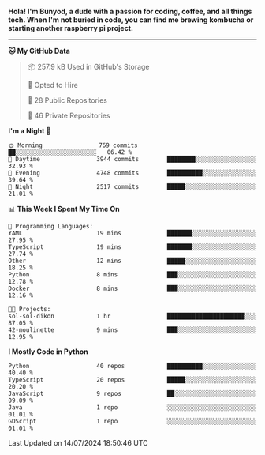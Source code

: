 <p>
<b>Hola! I'm Bunyod, a dude with a passion for coding, coffee, and all things tech. When I'm not buried in code, you can find me brewing kombucha or starting another raspberry pi project.</b>
</p>

---

<!--START_SECTION:waka-->
**🐱 My GitHub Data** 

> 📦 257.9 kB Used in GitHub's Storage 
 > 
> 💼 Opted to Hire
 > 
> 📜 28 Public Repositories 
 > 
> 🔑 46 Private Repositories 
 > 
**I'm a Night 🦉** 

```text
🌞 Morning                769 commits         ██░░░░░░░░░░░░░░░░░░░░░░░   06.42 % 
🌆 Daytime                3944 commits        ████████░░░░░░░░░░░░░░░░░   32.93 % 
🌃 Evening                4748 commits        ██████████░░░░░░░░░░░░░░░   39.64 % 
🌙 Night                  2517 commits        █████░░░░░░░░░░░░░░░░░░░░   21.01 % 
```


📊 **This Week I Spent My Time On** 

```text
💬 Programming Languages: 
YAML                     19 mins             ███████░░░░░░░░░░░░░░░░░░   27.95 % 
TypeScript               19 mins             ███████░░░░░░░░░░░░░░░░░░   27.74 % 
Other                    12 mins             █████░░░░░░░░░░░░░░░░░░░░   18.25 % 
Python                   8 mins              ███░░░░░░░░░░░░░░░░░░░░░░   12.78 % 
Docker                   8 mins              ███░░░░░░░░░░░░░░░░░░░░░░   12.16 % 

🐱‍💻 Projects: 
sol-sol-dikon            1 hr                ██████████████████████░░░   87.05 % 
42-moulinette            9 mins              ███░░░░░░░░░░░░░░░░░░░░░░   12.95 % 
```

**I Mostly Code in Python** 

```text
Python                   40 repos            ██████████░░░░░░░░░░░░░░░   40.40 % 
TypeScript               20 repos            █████░░░░░░░░░░░░░░░░░░░░   20.20 % 
JavaScript               9 repos             ██░░░░░░░░░░░░░░░░░░░░░░░   09.09 % 
Java                     1 repo              ░░░░░░░░░░░░░░░░░░░░░░░░░   01.01 % 
GDScript                 1 repo              ░░░░░░░░░░░░░░░░░░░░░░░░░   01.01 % 
```




 Last Updated on 14/07/2024 18:50:46 UTC
<!--END_SECTION:waka-->
